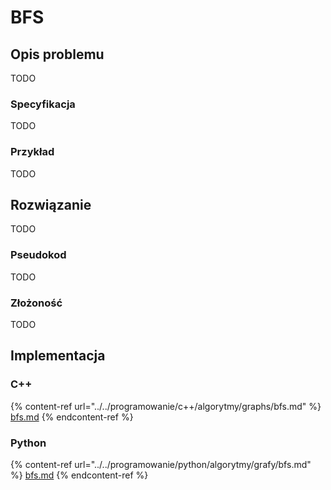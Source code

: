 # BFS

## Opis problemu

TODO

### Specyfikacja

TODO

### Przykład

TODO

## Rozwiązanie

TODO

### Pseudokod

TODO

### Złożoność

TODO

## Implementacja

### C++

{% content-ref url="../../programowanie/c++/algorytmy/graphs/bfs.md" %}
[bfs.md](../../programowanie/c++/algorytmy/graphs/bfs.md)
{% endcontent-ref %}

### Python

{% content-ref url="../../programowanie/python/algorytmy/grafy/bfs.md" %}
[bfs.md](../../programowanie/python/algorytmy/grafy/bfs.md)
{% endcontent-ref %}
